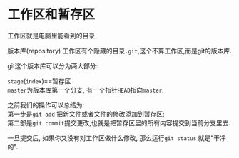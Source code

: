 # 工作区和暂存区
工作区就是电脑里能看到的目录

版本库(repository)
工作区有个隐藏的目录`.git`,这个不算工作区,而是git的版本库.

git这个版本库可以分为两大部分:

`stage`(`index`)==暂存区 <br/>
`master`为版本库第一个分支, 有一个指针`HEAD`指向`master`.

之前我们的操作可以总结为: <br/>
第一步是`git add` 把新文件或者文件的修改添加到暂存区; <br/>
第二部是`git commit`提交更改,也就是把暂存区里的所有内容提交到当前分支里去. <br/>

一旦提交后, 如果你又没有对工作区做什么修改, 那么运行`git status` 就是"干净的".